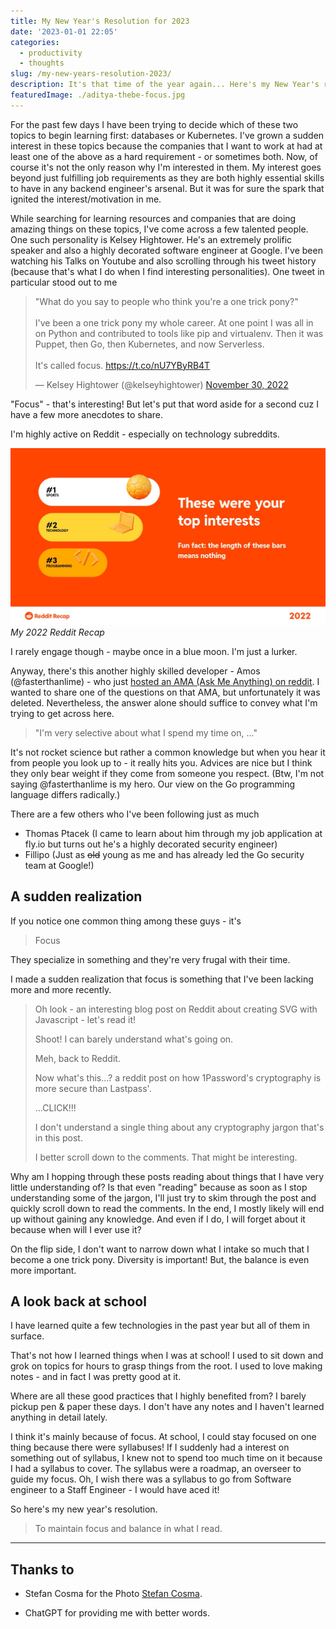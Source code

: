 ```yaml
---
title: My New Year's Resolution for 2023
date: '2023-01-01 22:05'
categories:
  - productivity
  - thoughts
slug: /my-new-years-resolution-2023/
description: It's that time of the year again... Here's my New Year's resolution for 2023. Unlike previous ones, I'm going to stick to this one.
featuredImage: ./aditya-thebe-focus.jpg
---
```


For the past few days I have been trying to decide which of these two topics to begin learning first: databases or Kubernetes. I've grown a sudden interest in these topics because the companies that I want to work at had at least one of the above as a hard requirement - or sometimes both. Now, of course it's not the only reason why I'm interested in them. My interest goes beyond just fulfilling job requirements as they are both highly essential skills to have in any backend engineer's arsenal. But it was for sure the spark that ignited the interest/motivation in me.

While searching for learning resources and companies that are doing amazing things on these topics, I've come across a few talented people. One such personality is Kelsey Hightower. He's an extremely prolific speaker and also a highly decorated software engineer at Google. I've been watching his Talks on Youtube and also scrolling through his tweet history (because that's what I do when I find interesting personalities). One tweet in particular stood out to me

<blockquote class="twitter-tweet"><p lang="en" dir="ltr">&quot;What do you say to people who think you&#39;re a one trick pony?&quot;<br><br>I&#39;ve been a one trick pony my whole career. At one point I was all in on Python and contributed to tools like pip and virtualenv. Then it was Puppet, then Go, then Kubernetes, and now Serverless.<br><br>It&#39;s called focus. <a href="https://t.co/nU7YByRB4T">https://t.co/nU7YByRB4T</a></p>&mdash; Kelsey Hightower (@kelseyhightower) <a href="https://twitter.com/kelseyhightower/status/1597993734011879426?ref_src=twsrc%5Etfw">November 30, 2022</a></blockquote> <script async src="https://platform.twitter.com/widgets.js" charset="utf-8"></script>

"Focus" - that's interesting! But let's put that word aside for a second cuz I have a few more anecdotes to share.

I'm highly active on Reddit - especially on technology subreddits.

![My 2022 Reddit Recap](./reddit-recap-aditya-thebe-2022.jpeg)_My 2022 Reddit Recap_

I rarely engage though - maybe once in a blue moon. I'm just a lurker.

Anyway, there's this another highly skilled developer - Amos (@fasterthanlime) - who just [hosted an AMA (Ask Me Anything) on reddit](https://www.reddit.com/r/fasterthanlime/comments/zzzabq/end_of_year_ama_ask_me_anything/). I wanted to share one of the questions on that AMA, but unfortunately it was deleted. Nevertheless, the answer alone should suffice to convey what I'm trying to get across here.

> "I'm very selective about what I spend my time on, ..."

It's not rocket science but rather a common knowledge but when you hear it from people you look up to - it really hits you. Advices are nice but I think they only bear weight if they come from someone you respect. (Btw, I'm not saying @fasterthanlime is my hero. Our view on the Go programming language differs radically.)

There are a few others who I've been following just as much

- Thomas Ptacek (I came to learn about him through my job application at fly.io but turns out he's a highly decorated security engineer)
- Fillipo (Just as ~~old~~ young as me and has already led the Go security team at Google!)

## A sudden realization

If you notice one common thing among these guys - it's

> Focus

They specialize in something and they're very frugal with their time.

I made a sudden realization that focus is something that I've been lacking more and more recently.

> Oh look - an interesting blog post on Reddit about creating SVG with Javascript - let's read it!
>
> Shoot! I can barely understand what's going on.
>
> Meh, back to Reddit.
>
> Now what's this...? a reddit post on how 1Password's cryptography is more secure than Lastpass'.
>
> ...CLICK!!!
>
> I don't understand a single thing about any cryptography jargon that's in this post.
>
> I better scroll down to the comments. That might be interesting.

Why am I hopping through these posts reading about things that I have very little understanding of? Is that even "reading" because as soon as I stop understanding some of the jargon, I'll just try to skim through the post and quickly scroll down to read the comments. In the end, I mostly likely will end up without gaining any knowledge. And even if I do, I will forget about it because when will I ever use it?

On the flip side, I don't want to narrow down what I intake so much that I become a one trick pony. Diversity is important! But, the balance is even more important.

## A look back at school

I have learned quite a few technologies in the past year but all of them in surface.

That's not how I learned things when I was at school! I used to sit down and grok on topics for hours to grasp things from the root. I used to love making notes - and in fact I was pretty good at it.

Where are all these good practices that I highly benefited from? I barely pickup pen & paper these days. I don't have any notes and I haven't learned anything in detail lately.

I think it's mainly because of focus. At school, I could stay focused on one thing because there were syllabuses! If I suddenly had a interest on something out of syllabus, I knew not to spend too much time on it because I had a syllabus to cover. The syllabus were a roadmap, an overseer to guide my focus. Oh, I wish there was a syllabus to go from Software engineer to a Staff Engineer - I would have aced it!

So here's my new year's resolution.

> To maintain focus and balance in what I read.

---

## Thanks to

- Stefan Cosma for the Photo <a href="https://unsplash.com/@stefanbc?utm_source=unsplash&utm_medium=referral&utm_content=creditCopyText">Stefan Cosma</a>.

- ChatGPT for providing me with better words.
